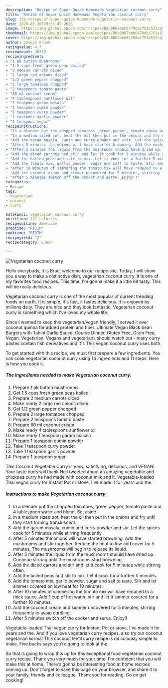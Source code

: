 ```yaml
---
description: "Recipe of Super Quick Homemade Vegetarian coconut curry"
title: "Recipe of Super Quick Homemade Vegetarian coconut curry"
slug: 330-recipe-of-super-quick-homemade-vegetarian-coconut-curry
date: 2020-05-30T09:53:47.262Z
image: https://img-global.cpcdn.com/recipes/88b8807beb6479db/751x532cq70/vegetarian-coconut-curry-recipe-main-photo.jpg
thumbnail: https://img-global.cpcdn.com/recipes/88b8807beb6479db/751x532cq70/vegetarian-coconut-curry-recipe-main-photo.jpg
cover: https://img-global.cpcdn.com/recipes/88b8807beb6479db/751x532cq70/vegetarian-coconut-curry-recipe-main-photo.jpg
author: Joseph Frank
ratingvalue: 4.7
reviewcount: 30273
recipeingredient:
- "1 pk button mushrooms"
- "1.5 cups fresh green peas boiled"
- "2 medium carrots diced"
- "2 large red onions diced"
- "1/2 green pepper chopped"
- "2 large tomatoes chopped"
- "2 teaspoons tomato paste"
- "60 ml coconut cream"
- "4 tablespoons sunflower oil"
- "1 teaspoon garam masala"
- "1 teaspoon cumin powder"
- "1 teaspoon curry powder"
- "1 teaspoon garlic powder"
- "1 teaspoon sugar"
recipeinstructions:
- "In a blender put the chopped tomatoes, green pepper, tomato paste and 4 tablespoon water and blend. Set aside"
- "In a medium sized pot, heat the oil then put in the onions and fry until they start turning transluscent."
- "Add the garam masala, cumin and curry powder and stir. Let the spices cook for 5 minutes while stirring frequently."
- "After 5 minutes the onions will have started browning. Add the mushrooms and stir together. Reduce the heat to low and cover for 5 minutes. The mushrooms will begin to release its liquid."
- "After 5 minutes the liquid from the mushrooms should have dried up. Continue stirring until the mushrooms start browning."
- "Add the diced carrots and stir and let it cook for 5 minutes while stirring often."
- "Add the boiled peas and stir to mix. Let it cook for a further 5 minutes."
- "Add the tomato mix, garlic powder, sugar and salt to taste. Stir and let simmer covered on low heat for 10 minutes."
- "After 10 minutes of simmering the tomato mix will have reduced to a thick sauce. Add 1 cup of hot water, stir and let it simmer covered for a further 10 minutes."
- "Add the coconut cream and simmer uncovered for 5 minutes, stirring frequently to avoid curdling."
- "After 5 minutes switch off the cooker and serve. Enjoy!!"
categories:
- Recipe
tags:
- vegetarian
- coconut
- curry

katakunci: vegetarian coconut curry 
nutrition: 107 calories
recipecuisine: American
preptime: "PT31M"
cooktime: "PT37M"
recipeyield: "2"
recipecategory: Lunch

---
```



![Vegetarian coconut curry](https://img-global.cpcdn.com/recipes/88b8807beb6479db/751x532cq70/vegetarian-coconut-curry-recipe-main-photo.jpg)

Hello everybody, it is Brad, welcome to our recipe site. Today, I will show you a way to make a distinctive dish, vegetarian coconut curry. It is one of my favorites food recipes. This time, I'm gonna make it a little bit tasty. This will be really delicious.

Vegetarian coconut curry is one of the most popular of current trending foods on earth. It is simple, it's fast, it tastes delicious. It is enjoyed by millions daily. They are nice and they look fantastic. Vegetarian coconut curry is something which I've loved my whole life.

Since I wanted to keep this vegetarian/vegan friendly, I served it over coconut quinoa for added protein and fiber. Ultimate Vegan Black bean Burgers with Tahini Garlic Sauce. Course Dinner, Gluten Free, Grain Free, Vegan, Vegetarian. Vegans and vegetarians should watch out - many curry pastes contain fish derivatives and it&#39;s This vegan coconut curry uses both.


To get started with this recipe, we must first prepare a few ingredients. You can cook vegetarian coconut curry using 14 ingredients and 11 steps. Here is how you cook it.

<!--inarticleads1-->

##### The ingredients needed to make Vegetarian coconut curry:

1. Prepare 1 pk button mushrooms
1. Get 1.5 cups fresh green peas boiled
1. Prepare 2 medium carrots diced
1. Make ready 2 large red onions diced
1. Get 1/2 green pepper chopped
1. Prepare 2 large tomatoes chopped
1. Prepare 2 teaspoons tomato paste
1. Prepare 60 ml coconut cream
1. Make ready 4 tablespoons sunflower oil
1. Make ready 1 teaspoon garam masala
1. Prepare 1 teaspoon cumin powder
1. Take 1 teaspoon curry powder
1. Take 1 teaspoon garlic powder
1. Prepare 1 teaspoon sugar


This Coconut Vegetable Curry is easy, satisfying, delicious, and VEGAN! Your taste buds will thank Neil tweeted about an amazing vegetable and chickpea curry he had made with coconut milk and it. Vegetable-loaded Thai vegan curry for Instant Pot or stove. I&#39;ve made it for years and the. 

<!--inarticleads2-->

##### Instructions to make Vegetarian coconut curry:

1. In a blender put the chopped tomatoes, green pepper, tomato paste and 4 tablespoon water and blend. Set aside
1. In a medium sized pot, heat the oil then put in the onions and fry until they start turning transluscent.
1. Add the garam masala, cumin and curry powder and stir. Let the spices cook for 5 minutes while stirring frequently.
1. After 5 minutes the onions will have started browning. Add the mushrooms and stir together. Reduce the heat to low and cover for 5 minutes. The mushrooms will begin to release its liquid.
1. After 5 minutes the liquid from the mushrooms should have dried up. Continue stirring until the mushrooms start browning.
1. Add the diced carrots and stir and let it cook for 5 minutes while stirring often.
1. Add the boiled peas and stir to mix. Let it cook for a further 5 minutes.
1. Add the tomato mix, garlic powder, sugar and salt to taste. Stir and let simmer covered on low heat for 10 minutes.
1. After 10 minutes of simmering the tomato mix will have reduced to a thick sauce. Add 1 cup of hot water, stir and let it simmer covered for a further 10 minutes.
1. Add the coconut cream and simmer uncovered for 5 minutes, stirring frequently to avoid curdling.
1. After 5 minutes switch off the cooker and serve. Enjoy!!


Vegetable-loaded Thai vegan curry for Instant Pot or stove. I&#39;ve made it for years and the. And if you love vegetarian curry recipes, also try our coconut vegetarian korma! This coconut lentil curry recipe is ridiculously simple to make. Five bucks says you&#39;re going to look at the. 

So that is going to wrap this up for this exceptional food vegetarian coconut curry recipe. Thank you very much for your time. I'm confident that you will make this at home. There's gonna be interesting food at home recipes coming up. Don't forget to save this page on your browser, and share it to your family, friends and colleague. Thank you for reading. Go on get cooking!
